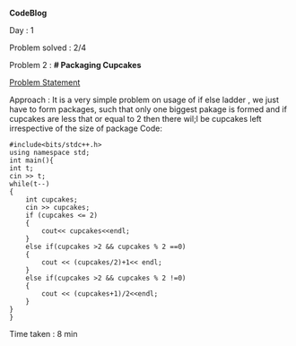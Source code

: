 **CodeBlog**

Day : 1

Problem solved : 2/4

Problem 2 : **# Packaging Cupcakes**

[Problem Statement](https://www.codechef.com/problems/MUFFINS3)

Approach : It is a very simple problem on usage of if else ladder , we just have to form packages, such that only one biggest pakage is formed and if cupcakes are less that or equal to 2 then there wil;l be cupcakes left irrespective of the size of package
Code:

    #include<bits/stdc++.h>
    using namespace std;
    int main(){
    int t;
    cin >> t;
    while(t--)
    {
        int cupcakes;
        cin >> cupcakes;
        if (cupcakes <= 2)
        {
            cout<< cupcakes<<endl;
        }
        else if(cupcakes >2 && cupcakes % 2 ==0)
        {
            cout << (cupcakes/2)+1<< endl;
        }
        else if(cupcakes >2 && cupcakes % 2 !=0)
        {
            cout << (cupcakes+1)/2<<endl;
        }
    }
    }

Time taken : 8 min
